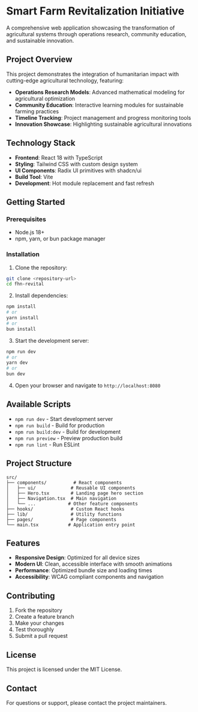 # Smart Farm Revitalization Initiative

A comprehensive web application showcasing the transformation of agricultural systems through operations research, community education, and sustainable innovation.

## Project Overview

This project demonstrates the integration of humanitarian impact with cutting-edge agricultural technology, featuring:

- **Operations Research Models**: Advanced mathematical modeling for agricultural optimization
- **Community Education**: Interactive learning modules for sustainable farming practices
- **Timeline Tracking**: Project management and progress monitoring tools
- **Innovation Showcase**: Highlighting sustainable agricultural innovations

## Technology Stack

- **Frontend**: React 18 with TypeScript
- **Styling**: Tailwind CSS with custom design system
- **UI Components**: Radix UI primitives with shadcn/ui
- **Build Tool**: Vite
- **Development**: Hot module replacement and fast refresh

## Getting Started

### Prerequisites

- Node.js 18+ 
- npm, yarn, or bun package manager

### Installation

1. Clone the repository:
```bash
git clone <repository-url>
cd fhn-revital
```

2. Install dependencies:
```bash
npm install
# or
yarn install
# or
bun install
```

3. Start the development server:
```bash
npm run dev
# or
yarn dev
# or
bun dev
```

4. Open your browser and navigate to `http://localhost:8080`

## Available Scripts

- `npm run dev` - Start development server
- `npm run build` - Build for production
- `npm run build:dev` - Build for development
- `npm run preview` - Preview production build
- `npm run lint` - Run ESLint

## Project Structure

```
src/
├── components/          # React components
│   ├── ui/             # Reusable UI components
│   ├── Hero.tsx        # Landing page hero section
│   ├── Navigation.tsx  # Main navigation
│   └── ...            # Other feature components
├── hooks/              # Custom React hooks
├── lib/                # Utility functions
├── pages/              # Page components
└── main.tsx           # Application entry point
```

## Features

- **Responsive Design**: Optimized for all device sizes
- **Modern UI**: Clean, accessible interface with smooth animations
- **Performance**: Optimized bundle size and loading times
- **Accessibility**: WCAG compliant components and navigation

## Contributing

1. Fork the repository
2. Create a feature branch
3. Make your changes
4. Test thoroughly
5. Submit a pull request

## License

This project is licensed under the MIT License.

## Contact

For questions or support, please contact the project maintainers.
